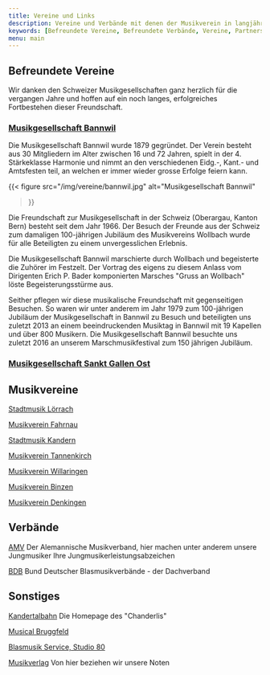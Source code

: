 ```yaml
---
title: Vereine und Links
description: Vereine und Verbände mit denen der Musikverein in langjähriger freundschaftlicher Verbindung steht und eine gute Zusammenarbeit pflegt.
keywords: [Befreundete Vereine, Befreundete Verbände, Vereine, Partnerschaften, Freundschaften, Verbindungen]
menu: main
---
```


## Befreundete Vereine
Wir danken den Schweizer Musikgesellschaften ganz herzlich für die
vergangen Jahre und hoffen auf ein noch langes, erfolgreiches Fortbestehen
dieser Freundschaft.

### <a class="mvw-verein" href="https://www.mgbannwil.ch/" rel="noopener" target="_blank">Musikgesellschaft Bannwil</a>

Die Musikgesellschaft Bannwil wurde 1879 gegründet. Der Verein besteht aus
30 Mitgliedern im Alter zwischen 16 und 72 Jahren, spielt in der 4.
Stärkeklasse Harmonie und nimmt an den verschiedenen Eidg.-, Kant.- und Amtsfesten teil,
an welchen er immer wieder grosse Erfolge feiern kann.

{{< figure src="/img/vereine/bannwil.jpg"
           alt="Musikgesellschaft Bannwil"
>}}

Die Freundschaft zur Musikgesellschaft in der Schweiz (Oberargau, Kanton
Bern) besteht seit dem Jahr 1966. Der Besuch der Freunde aus der Schweiz
zum damaligen 100-jährigen Jubiläum des Musikvereins Wollbach wurde für
alle Beteiligten zu einem unvergesslichen Erlebnis.

Die Musikgesellschaft Bannwil marschierte durch Wollbach und begeisterte
die Zuhörer im Festzelt. Der Vortrag des eigens zu diesem Anlass vom
Dirigenten Erich P. Bader komponierten Marsches "Gruss an Wollbach" löste
Begeisterungsstürme aus.

Seither pflegen wir diese musikalische Freundschaft mit gegenseitigen
Besuchen. So waren wir unter anderem im Jahr 1979 zum 100-jährigen Jubiläum
der Musikgesellschaft in Bannwil zu Besuch und beteiligten uns zuletzt 2013
an einem beeindruckenden Musiktag in Bannwil mit 19 Kapellen und über 800
Musikern. Die Musikgesellschaft Bannwil besuchte uns zuletzt 2016 an unserem
Marschmusikfestival zum 150 jährigen Jubiläum.

### <a class="mvw-verein" href="https://www.ostmusik.ch/" rel="noopener" target="_blank">Musikgesellschaft Sankt Gallen Ost</a>

<!-- todo : Text -->

## Musikvereine
<a class="mvw-verein" href="https://www.stadtmusik-loerrach.de/" rel="noopener" target="_blank">Stadtmusik Lörrach</a>

<a class="mvw-verein" href="https://www.musikverein-fahrnau.de/" rel="noopener" target="_blank">Musikverein Fahrnau</a>

<a class="mvw-verein" href="https://www.stadtmusik-kandern.de" rel="noopener" target="_blank">Stadtmusik Kandern</a>

<a class="mvw-verein" href="https://www.mvtannenkirch.de/" rel="noopener" target="_blank">Musikverein Tannenkirch</a>

<a class="mvw-verein" href="https://www.mv-willaringen.de/" rel="noopener" target="_blank">Musikverein Willaringen</a>

<a class="mvw-verein" href="https://www.musikvereinbinzen.de/" rel="noopener" target="_blank">Musikverein Binzen</a>

<a class="mvw-verein" href="https://www.musikverein-denkingen.de/" rel="noopener" target="_blank">Musikverein Denkingen</a>

## Verbände
<a class="mvw-verein" href="https://www.musik-verband.de/" rel="noopener" target="_blank">AMV</a>
Der Alemannische Musikverband, hier machen unter anderem unsere Jungmusiker Ihre Jungmusikerleistungsabzeichen

<a class="mvw-verein" href="https://www.blasmusikverbaende.de/" rel="noopener" target="_blank">BDB</a>
Bund Deutscher Blasmusikverbände - der Dachverband

## Sonstiges
<a class="mvw-verein" href="https://www.kandertalbahn.de/" rel="noopener" target="_blank">Kandertalbahn</a>
Die Homepage des "Chanderlis"

<a class="mvw-verein" href="https://www.musical-bruggfeld.ch/" rel="noopener" target="_blank">Musical Bruggfeld</a>

<a class="mvw-verein" href="https://www.blasmusik-service.de/" rel="noopener" target="_blank">Blasmusik Service, Studio 80</a>

<a class="mvw-verein" href="https://www.halleonard.com/" rel="noopener" target="_blank">Musikverlag</a>
Von hier beziehen wir unsere Noten
